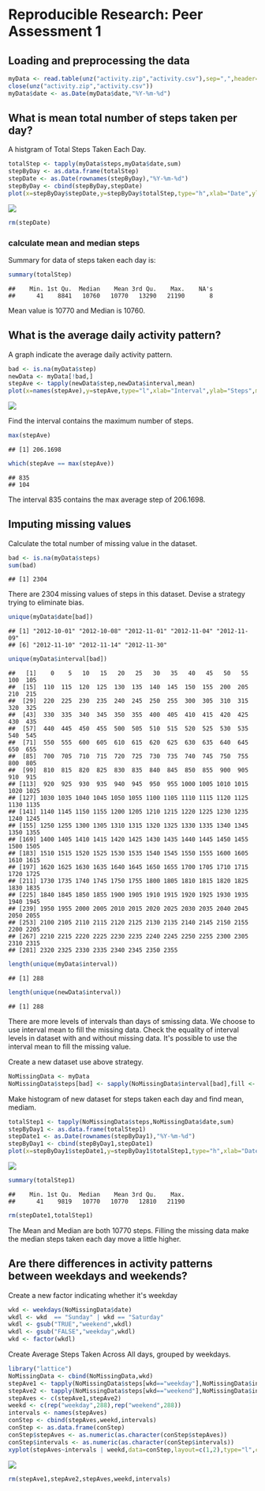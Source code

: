 # Reproducible Research: Peer Assessment 1


## Loading and preprocessing the data

```r
myData <- read.table(unz("activity.zip","activity.csv"),sep=",",header=TRUE)
close(unz("activity.zip","activity.csv"))
myData$date <- as.Date(myData$date,"%Y-%m-%d")
```


## What is mean total number of steps taken per day?
A histgram of Total Steps Taken Each Day. 

```r
totalStep <- tapply(myData$steps,myData$date,sum)
stepByDay <- as.data.frame(totalStep)
stepDate <- as.Date(rownames(stepByDay),"%Y-%m-%d")
stepByDay <- cbind(stepByDay,stepDate)
plot(x=stepByDay$stepDate,y=stepByDay$totalStep,type="h",xlab="Date",ylab="Total Step",main="Total Steps Taken Each Day")
```

![](PA1_template_files/figure-html/unnamed-chunk-2-1.png) 

```r
rm(stepDate)
```

### calculate mean and median steps
Summary for data of steps taken each day is: 

```r
summary(totalStep)
```

```
##    Min. 1st Qu.  Median    Mean 3rd Qu.    Max.    NA's 
##      41    8841   10760   10770   13290   21190       8
```
Mean value is 10770 and Median is 10760.  

## What is the average daily activity pattern?
A graph indicate the average daily activity pattern.

```r
bad <- is.na(myData$step)
newData <- myData[!bad,]
stepAve <- tapply(newData$step,newData$interval,mean)
plot(x=names(stepAve),y=stepAve,type="l",xlab="Interval",ylab="Steps",main="Average Steps Each Interval Accross All Days")
```

![](PA1_template_files/figure-html/unnamed-chunk-4-1.png) 

Find the interval contains the maximum number of steps.

```r
max(stepAve)
```

```
## [1] 206.1698
```

```r
which(stepAve == max(stepAve))
```

```
## 835 
## 104
```

The interval 835 contains the max average step of 206.1698.

## Imputing missing values
Calculate the total number of missing value in the dataset.

```r
bad <- is.na(myData$steps)
sum(bad)
```

```
## [1] 2304
```

There are 2304 missing values of steps in this dataset.
Devise a strategy trying to eliminate bias.

```r
unique(myData$date[bad])
```

```
## [1] "2012-10-01" "2012-10-08" "2012-11-01" "2012-11-04" "2012-11-09"
## [6] "2012-11-10" "2012-11-14" "2012-11-30"
```

```r
unique(myData$interval[bad])
```

```
##   [1]    0    5   10   15   20   25   30   35   40   45   50   55  100  105
##  [15]  110  115  120  125  130  135  140  145  150  155  200  205  210  215
##  [29]  220  225  230  235  240  245  250  255  300  305  310  315  320  325
##  [43]  330  335  340  345  350  355  400  405  410  415  420  425  430  435
##  [57]  440  445  450  455  500  505  510  515  520  525  530  535  540  545
##  [71]  550  555  600  605  610  615  620  625  630  635  640  645  650  655
##  [85]  700  705  710  715  720  725  730  735  740  745  750  755  800  805
##  [99]  810  815  820  825  830  835  840  845  850  855  900  905  910  915
## [113]  920  925  930  935  940  945  950  955 1000 1005 1010 1015 1020 1025
## [127] 1030 1035 1040 1045 1050 1055 1100 1105 1110 1115 1120 1125 1130 1135
## [141] 1140 1145 1150 1155 1200 1205 1210 1215 1220 1225 1230 1235 1240 1245
## [155] 1250 1255 1300 1305 1310 1315 1320 1325 1330 1335 1340 1345 1350 1355
## [169] 1400 1405 1410 1415 1420 1425 1430 1435 1440 1445 1450 1455 1500 1505
## [183] 1510 1515 1520 1525 1530 1535 1540 1545 1550 1555 1600 1605 1610 1615
## [197] 1620 1625 1630 1635 1640 1645 1650 1655 1700 1705 1710 1715 1720 1725
## [211] 1730 1735 1740 1745 1750 1755 1800 1805 1810 1815 1820 1825 1830 1835
## [225] 1840 1845 1850 1855 1900 1905 1910 1915 1920 1925 1930 1935 1940 1945
## [239] 1950 1955 2000 2005 2010 2015 2020 2025 2030 2035 2040 2045 2050 2055
## [253] 2100 2105 2110 2115 2120 2125 2130 2135 2140 2145 2150 2155 2200 2205
## [267] 2210 2215 2220 2225 2230 2235 2240 2245 2250 2255 2300 2305 2310 2315
## [281] 2320 2325 2330 2335 2340 2345 2350 2355
```

```r
length(unique(myData$interval))
```

```
## [1] 288
```

```r
length(unique(newData$interval))
```

```
## [1] 288
```
There are more levels of intervals than days of smissing data. We choose to use interval mean to fill the missing data. Check the equality of interval levels in dataset with and without missing data. It's possible to use the interval mean to fill the missing value.

Create a new dataset use above strategy.

```r
NoMissingData <- myData
NoMissingData$steps[bad] <- sapply(NoMissingData$interval[bad],fill <- function(x){stepAve[which(names(stepAve)==x)]})
```

Make histogram of new dataset for steps taken each day and find mean, mediam. 

```r
totalStep1 <- tapply(NoMissingData$steps,NoMissingData$date,sum)
stepByDay1 <- as.data.frame(totalStep1)
stepDate1 <- as.Date(rownames(stepByDay1),"%Y-%m-%d")
stepByDay1 <- cbind(stepByDay1,stepDate1)
plot(x=stepByDay1$stepDate1,y=stepByDay1$totalStep1,type="h",xlab="Date",ylab="Total Step",main="Total Steps Taken Each Day")
```

![](PA1_template_files/figure-html/unnamed-chunk-9-1.png) 

```r
summary(totalStep1)
```

```
##    Min. 1st Qu.  Median    Mean 3rd Qu.    Max. 
##      41    9819   10770   10770   12810   21190
```

```r
rm(stepDate1,totalStep1)
```

The Mean and Median are both 10770 steps. Filling the missing data make the median steps taken each day move a little higher. 

## Are there differences in activity patterns between weekdays and weekends?
Create a new factor indicating whether it's weekday

```r
wkd <- weekdays(NoMissingData$date)
wkdl <- wkd  == "Sunday" | wkd == "Saturday"
wkdl <- gsub("TRUE","weekend",wkdl)
wkdl <- gsub("FALSE","weekday",wkdl)
wkd <- factor(wkdl)
```

Create Average Steps Taken Across All days, grouped by weekdays.

```r
library("lattice")
NoMissingData <- cbind(NoMissingData,wkd)
stepAve1 <- tapply(NoMissingData$steps[wkd=="weekday"],NoMissingData$interval[wkd=="weekday"],mean)
stepAve2 <- tapply(NoMissingData$steps[wkd=="weekend"],NoMissingData$interval[wkd=="weekend"],mean)
stepAves <- c(stepAve1,stepAve2)
weekd <- c(rep("weekday",288),rep("weekend",288))
intervals <- names(stepAves)
conStep <- cbind(stepAves,weekd,intervals)
conStep <- as.data.frame(conStep)
conStep$stepAves <- as.numeric(as.character(conStep$stepAves))
conStep$intervals <- as.numeric(as.character(conStep$intervals))
xyplot(stepAves~intervals | weekd,data=conStep,layout=c(1,2),type="l",col="blue",xlab="Interval",ylab="Number of Steps")
```

![](PA1_template_files/figure-html/unnamed-chunk-11-1.png) 

```r
rm(stepAve1,stepAve2,stepAves,weekd,intervals)
```
